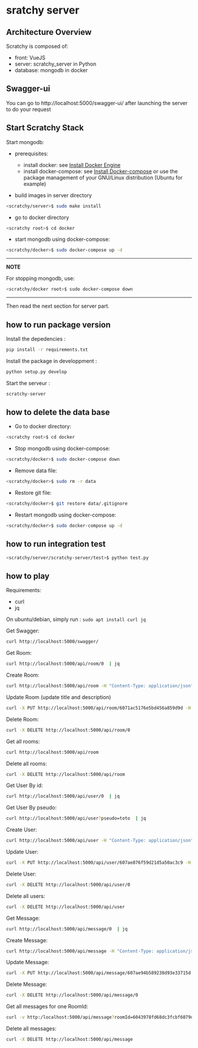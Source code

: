 # sratchy server

## Architecture Overview

Scratchy is composed of:
* front: VueJS
* server: scratchy_server in Python
* database: mongodb in docker

## Swagger-ui

You can go to http://localhost:5000/swagger-ui/ after launching the server to do your request

## Start Scratchy Stack

Start mongodb:
* prerequisites:
  * install docker: see [Install Docker Engine](https://docs.docker.com/engine/install/)
  * install docker-compose: see [Install Docker-compose](https://docs.docker.com/compose/install/) or use the package management of your GNU/Linux distribution (Ubuntu for example)

* build images in server directory
```sh
<scratchy/server>$ sudo make install 
```
* go to docker directory
```sh
<scratchy root>$ cd docker
```
* start mongodb using docker-compose:
```sh
<scratchy/docker>$ sudo docker-compose up -d
```

---
**NOTE**

For stopping mongodb, use:
```sh
<scratchy/docker root>$ sudo docker-compose down
```
---

Then read the next section for server part.

## how to run package version

Install the depedencies :
```sh
pip install -r requirements.txt
```

Install the package in developpment :
```sh
python setup.py develop
```

Start the serveur :
```sh
scratchy-server
```

## how to delete the data base

* Go to docker directory:
```sh
<scratchy root>$ cd docker
```

* Stop mongodb using docker-compose:
```sh
<scratchy/docker>$ sudo docker-compose down
```

* Remove data file:
```sh
<scratchy/docker>$ sudo rm -r data
```

* Restore git file:
```sh
<scratchy/docker>$ git restore data/.gitignore
```

* Restart mongodb using docker-compose:
```sh
<scratchy/docker>$ sudo docker-compose up -d
```

## how to run integration test
```sh
<scratchy/server/scratchy-server/test>$ python test.py
```

## how to play

Requirements:
* curl
* jq

On ubuntu/debian, simply run : `sudo apt install curl jq`

Get Swagger:
```sh
curl http://localhost:5000/swagger/
```

Get Room:
```sh
curl http://localhost:5000/api/room/0  | jq
```

Create Room:
```sh
curl http://localhost:5000/api/room -H "Content-Type: application/json" --data '{"title": "mon title", "description": "ma description"}'
```

Update Room (update title and description)
```sh
curl -X PUT http://localhost:5000/api/room/6071ac5176e5bd456a859d9d -H "Content-Type: application/json" --data '{"title":"un autre titre", "description": "une nouvelle description"}'
```

Delete Room:
```sh
curl -X DELETE http://localhost:5000/api/room/0
```

Get all rooms:
```sh
curl http://localhost:5000/api/room
```

Delete all rooms:
```sh
curl -X DELETE http://localhost:5000/api/room
```

Get User By id:
```sh
curl http://localhost:5000/api/user/0  | jq
```

Get User By pseudo:
```sh
curl http://localhost:5000/api/user?pseudo=toto  | jq
```

Create User:
```sh
curl http://localhost:5000/api/user -H "Content-Type: application/json" --data '{"pseudo": "mon pseudo", "profileImage": "https://http.cat/204"}'
```

Update User:
```sh
curl -X PUT http://localhost:5000/api/user/607ae876f59d21d5a50ac3c9 -H "Content-Type: application/json" --data '{"pseudo":"un autre pseudo", "profileImage": "https://http.cat/202"}'
```

Delete User:
```sh
curl -X DELETE http://localhost:5000/api/user/0
```

Delete all users:
```sh
curl -X DELETE http://localhost:5000/api/user
```

Get Message:
```sh
curl http://localhost:5000/api/message/0  | jq
```

Create Message:
```sh
curl http://localhost:5000/api/message -H "Content-Type: application/json" --data '{"author": "the author id", "content": "write what you want its your message","roomId": "the ids of the rooms you are in"}'
```

Update Message:
```sh
curl -X PUT http://localhost:5000/api/message/607ae94b589238d93e33715d -H "Content-Type: application/json" --data '{"author": "the new author id", "content": "write what you want its your message and now", "roomId": "the id of the new room you are in"}'
```

Delete Message:
```sh
curl -X DELETE http://localhost:5000/api/message/0
```

Get all messages for one RoomId:
```sh
curl -v http:/localhost:5000/api/message?roomId=6043978fd68dc3fcbf6079d6
```

Delete all messages:
```sh
curl -X DELETE http://localhost:5000/api/message
```
